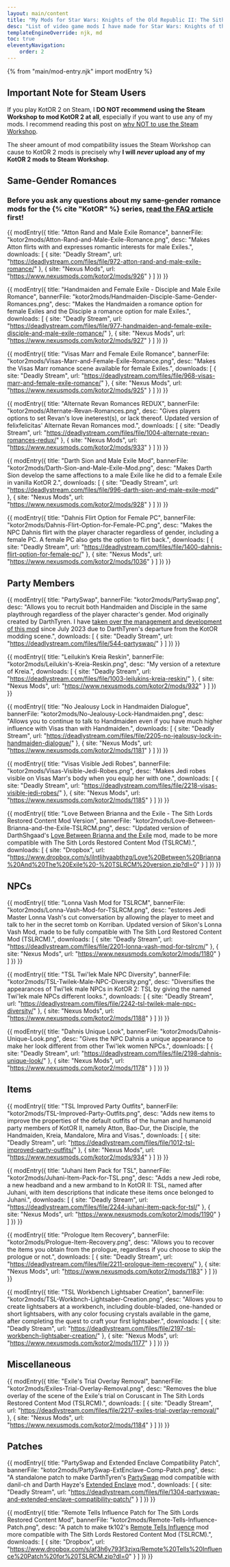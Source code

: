 ```yaml
---
layout: main/content
title: "My Mods for Star Wars: Knights of the Old Republic II: The Sith Lords"
desc: "List of video game mods I have made for Star Wars: Knights of the Old Republic II: The Sith Lords."
templateEngineOverride: njk, md
toc: true
eleventyNavigation:
    order: 2
---
```

{% from "main/mod-entry.njk" import modEntry %}

## Important Note for Steam Users

If you play KotOR 2 on Steam, I **DO NOT recommend using the Steam Workshop to mod KotOR 2 at all**, especially if you want to use any of my mods. I recommend reading this post on [why NOT to use the Steam Workshop](https://deadlystream.com/topic/7321-why-not-to-use-the-steam-workshop/).

The sheer amount of mod compatibility issues the Steam Workshop can cause to KotOR 2 mods is precisely why **I will *never* upload any of my KotOR 2 mods to Steam Workshop**.

## Same-Gender Romances

<h3 class="center-text" style="color: inherit;">Before you ask any questions about my same-gender romance mods for the {% cite "KotOR" %} series, <a href="/shrines/starwarskotor/articles/faq-same-gender-romance-mods">read the FAQ article</a> first!</h3>

{{ modEntry({
    title: "Atton Rand and Male Exile Romance",
    bannerFile: "kotor2mods/Atton-Rand-and-Male-Exile-Romance.png",
    desc: "Makes Atton flirts with and expresses romantic interests for male Exiles.",
    downloads: [
        {
            site: "Deadly Stream",
            url: "https://deadlystream.com/files/file/972-atton-rand-and-male-exile-romance/"
        },
        {
            site: "Nexus Mods",
            url: "https://www.nexusmods.com/kotor2/mods/926"
        }
    ]
}) }}

{{ modEntry({
    title: "Handmaiden and Female Exile - Disciple and Male Exile Romance",
    bannerFile: "kotor2mods/Handmaiden-Disciple-Same-Gender-Romances.png",
    desc: "Makes the Handmaiden a romance option for female Exiles and the Disciple a romance option for male Exiles.",
    downloads: [
        {
            site: "Deadly Stream",
            url: "https://deadlystream.com/files/file/977-handmaiden-and-female-exile-disciple-and-male-exile-romance/"
        },
        {
            site: "Nexus Mods",
            url: "https://www.nexusmods.com/kotor2/mods/927"
        }
    ]
}) }}

{{ modEntry({
    title: "Visas Marr and Female Exile Romance",
    bannerFile: "kotor2mods/Visas-Marr-and-Female-Exile-Romance.png",
    desc: "Makes the Visas Marr romance scene available for female Exiles.",
    downloads: [
        {
            site: "Deadly Stream",
            url: "https://deadlystream.com/files/file/968-visas-marr-and-female-exile-romance/"
        },
        {
            site: "Nexus Mods",
            url: "https://www.nexusmods.com/kotor2/mods/925"
        }
    ]
}) }}

{{ modEntry({
    title: "Alternate Revan Romances REDUX",
    bannerFile: "kotor2mods/Alternate-Revan-Romances.png",
    desc: "Gives players options to set Revan's love ineterest(s), or lack thereof. Updated version of felixfelicitas' Alternate Revan Romances mod.",
    downloads: [
        {
            site: "Deadly Stream",
            url: "https://deadlystream.com/files/file/1004-alternate-revan-romances-redux/"
        },
        {
            site: "Nexus Mods",
            url: "https://www.nexusmods.com/kotor2/mods/933"
        }
    ]
}) }}

{{ modEntry({
    title: "Darth Sion and Male Exile Mod",
    bannerFile: "kotor2mods/Darth-Sion-and-Male-Exile-Mod.png",
    desc: "Makes Darth Sion develop the same affections to a male Exile like he did to a female Exile in vanilla KotOR 2.",
    downloads: [
        {
            site: "Deadly Stream",
            url: "https://deadlystream.com/files/file/996-darth-sion-and-male-exile-mod/"
        },
        {
            site: "Nexus Mods",
            url: "https://www.nexusmods.com/kotor2/mods/928"
        }
    ]
}) }}

{{ modEntry({
    title: "Dahnis Flirt Option for Female PC",
    bannerFile: "kotor2mods/Dahnis-Flirt-Option-for-Female-PC.png",
    desc: "Makes the NPC Dahnis flirt with the player character regardless of gender, including a female PC. A female PC also gets the option to flirt back.",
    downloads: [
        {
            site: "Deadly Stream",
            url: "https://deadlystream.com/files/file/1400-dahnis-flirt-option-for-female-pc/"
        },
        {
            site: "Nexus Mods",
            url: "https://www.nexusmods.com/kotor2/mods/1036"
        }
    ]
}) }}

<h2>Party Members</h2>

{{ modEntry({
    title: "PartySwap",
    bannerFile: "kotor2mods/PartySwap.png",
    desc: "Allows you to recruit both Handmaiden and Disciple in the same playthrough regardless of the player character's gender. Mod originally created by DarthTyren. I have [taken over the management and development of this mod](/shrines/starwarskotor/articles/partyswap-management-takeover) since July 2023 due to DarthTyren's departure from the KotOR modding scene.",
    downloads: [
        {
            site: "Deadly Stream",
            url: "https://deadlystream.com/files/file/544-partyswap/"
        }
    ]
}) }}

{{ modEntry({
    title: "Leilukin’s Kreia Reskin",
    bannerFile: "kotor2mods/Leilukin's-Kreia-Reskin.png",
    desc: "My version of a retexture of Kreia.",
    downloads: [
        {
            site: "Deadly Stream",
            url: "https://deadlystream.com/files/file/1003-leilukins-kreia-reskin/"
        },
        {
            site: "Nexus Mods",
            url: "https://www.nexusmods.com/kotor2/mods/932"
        }
    ]
}) }}

{{ modEntry({
    title: "No Jealousy Lock in Handmaiden Dialogue",
    bannerFile: "kotor2mods/No-Jealousy-Lock-Handmaiden.png",
    desc: "Allows you to continue to talk to Handmaiden even if you have much higher influence with Visas than with Handmaiden.",
    downloads: [
        {
            site: "Deadly Stream",
            url: "https://deadlystream.com/files/file/2205-no-jealousy-lock-in-handmaiden-dialogue/"
        },
        {
            site: "Nexus Mods",
            url: "https://www.nexusmods.com/kotor2/mods/1181"
        }
    ]
}) }}

{{ modEntry({
    title: "Visas Visible Jedi Robes",
    bannerFile: "kotor2mods/Visas-Visible-Jedi-Robes.png",
    desc: "Makes Jedi robes visible on Visas Marr's body when you equip her with one.",
    downloads: [
        {
            site: "Deadly Stream",
            url: "https://deadlystream.com/files/file/2218-visas-visible-jedi-robes/"
        },
        {
            site: "Nexus Mods",
            url: "https://www.nexusmods.com/kotor2/mods/1185"
        }
    ]
}) }}

{{ modEntry({
    title: "Love Between Brianna and the Exile - The Sith Lords Restored Content Mod Version",
    bannerFile: "kotor2mods/Love-Between-Brianna-and-the-Exile-TSLRCM.png",
    desc: "Updated version of DarthShgaad's [Love Between Brianna and the Exile](https://www.gamefront.com/games/knights-of-the-old-republic-ii/file/love-between-brianna-and-the-exile) mod, made to be more compatible with The Sith Lords Restored Content Mod (TSLRCM).",
    downloads: [
        {
            site: "Dropbox",
            url: "https://www.dropbox.com/s/ilntlihyaabthzg/Love%20Between%20Brianna%20And%20The%20Exile%20-%20TSLRCM%20version.zip?dl=0"
        }
    ]
}) }}

## NPCs

{{ modEntry({
    title: "Lonna Vash Mod for TSLRCM",
    bannerFile: "kotor2mods/Lonna-Vash-Mod-for-TSLRCM.png",
    desc: "estores Jedi Master Lonna Vash's cut conversation by allowing the player to meet and talk to her in the secret tomb on Korriban. Updated version of Sikon's Lonna Vash Mod, made to be fully compatible with The Sith Lord Restored Content Mod (TSLRCM).",
    downloads: [
        {
            site: "Deadly Stream",
            url: "https://deadlystream.com/files/file/2201-lonna-vash-mod-for-tslrcm/"
        },
        {
            site: "Nexus Mods",
            url: "https://www.nexusmods.com/kotor2/mods/1180"
        }
    ]
}) }}

{{ modEntry({
    title: "TSL Twi'lek Male NPC Diversity",
    bannerFile: "kotor2mods/TSL-Twilek-Male-NPC-Diversity.png",
    desc: "Diversifies the appearances of Twi'lek male NPCs in KotOR 2: TSL by giving the named Twi'lek male NPCs different looks.",
    downloads: [
        {
            site: "Deadly Stream",
            url: "https://deadlystream.com/files/file/2242-tsl-twilek-male-npc-diversity/"
        },
        {
            site: "Nexus Mods",
            url: "https://www.nexusmods.com/kotor2/mods/1188"
        }
    ]
}) }}

{{ modEntry({
    title: "Dahnis Unique Look",
    bannerFile: "kotor2mods/Dahnis-Unique-Look.png",
    desc: "Gives the NPC Dahnis a unique appearance to make her look different from other Twi'lek women NPCs.",
    downloads: [
        {
            site: "Deadly Stream",
            url: "https://deadlystream.com/files/file/2198-dahnis-unique-look/"
        },
        {
            site: "Nexus Mods",
            url: "https://www.nexusmods.com/kotor2/mods/1178"
        }
    ]
}) }}

## Items

{{ modEntry({
    title: "TSL Improved Party Outfits",
    bannerFile: "kotor2mods/TSL-Improved-Party-Outfits.png",
    desc: "Adds new items to improve the properties of the default outfits of the human and humanoid party members of KotOR II, namely Atton, Bao-Dur, the Disciple, the Handmaiden, Kreia, Mandalore, Mira and Visas.",
    downloads: [
        {
            site: "Deadly Stream",
            url: "https://deadlystream.com/files/file/1012-tsl-improved-party-outfits/"
        },
        {
            site: "Nexus Mods",
            url: "https://www.nexusmods.com/kotor2/mods/934"
        }
    ]
}) }}

{{ modEntry({
    title: "Juhani Item Pack for TSL",
    bannerFile: "kotor2mods/Juhani-Item-Pack-for-TSL.png",
    desc: "Adds a new Jedi robe, a new headband and a new armband to In KotOR II: TSL, named after Juhani, with item descriptions that indicate these items once belonged to Juhani.",
    downloads: [
        {
            site: "Deadly Stream",
            url: "https://deadlystream.com/files/file/2244-juhani-item-pack-for-tsl/"
        },
        {
            site: "Nexus Mods",
            url: "https://www.nexusmods.com/kotor2/mods/1190"
        }
    ]
}) }}

{{ modEntry({
    title: "Prologue Item Recovery",
    bannerFile: "kotor2mods/Prologue-Item-Recovery.png",
    desc: "Allows you to recover the items you obtain from the prologue, regardless if you choose to skip the prologue or not.",
    downloads: [
        {
            site: "Deadly Stream",
            url: "https://deadlystream.com/files/file/2211-prologue-item-recovery/"
        },
        {
            site: "Nexus Mods",
            url: "https://www.nexusmods.com/kotor2/mods/1183"
        }
    ]
}) }}

{{ modEntry({
    title: "TSL Workbench Lightsaber Creation",
    bannerFile: "kotor2mods/TSL-Workbnch-Lightsaber-Creation.png",
    desc: "Allows you to create lightsabers at a workbench, including double-bladed, one-handed or short lightsabers, with any color focusing crystals available in the game, after completing the quest to craft your first lightsaber.",
    downloads: [
        {
            site: "Deadly Stream",
            url: "https://deadlystream.com/files/file/2197-tsl-workbench-lightsaber-creation/"
        },
        {
            site: "Nexus Mods",
            url: "https://www.nexusmods.com/kotor2/mods/1177"
        }
    ]
}) }}

## Miscellaneous

{{ modEntry({
    title: "Exile's Trial Overlay Removal",
    bannerFile: "kotor2mods/Exiles-Trial-Overlay-Removal.png",
    desc: "Removes the blue overlay of the scene of the Exile's trial on Coruscant in The Sith Lords Restored Content Mod (TSLRCM).",
    downloads: [
        {
            site: "Deadly Stream",
            url: "https://deadlystream.com/files/file/2217-exiles-trial-overlay-removal/"
        },
        {
            site: "Nexus Mods",
            url: "https://www.nexusmods.com/kotor2/mods/1184"
        }
    ]
}) }}

## Patches

{{ modEntry({
    title: "PartySwap and Extended Enclave Compatibility Patch",
    bannerFile: "kotor2mods/PartySwap-ExtEnclave-Comp-Patch.png",
    desc: "A standalone patch to make DarthTyren's [PartySwap](https://deadlystream.com/files/file/544-partyswap/) mod compatible with danil-ch and Darth Hayze's [Extended Enclave](https://deadlystream.com/files/file/428-extended-enclave-tslrcm-add-on/) mod.",
    downloads: [
        {
            site: "Deadly Stream",
            url: "https://deadlystream.com/files/file/1304-partyswap-and-extended-enclave-compatibility-patch/"
        }
    ]
}) }}

{{ modEntry({
    title: "Remote Tells Influence Patch for The Sith Lords Restored Content Mod",
    bannerFile: "kotor2mods/Remote-Tells-Influence-Patch.png",
    desc: "A patch to make tk102's [Remote Tells Influence](https://www.gamefront.com/games/knights-of-the-old-republic-ii/file/remote-tells-influence) mod more compatible with The Sith Lords Restored Content Mod (TSLRCM).",
    downloads: [
        {
            site: "Dropbox",
            url: "https://www.dropbox.com/s/af3h6y793f3zjxq/Remote%20Tells%20Influence%20Patch%20for%20TSLRCM.zip?dl=0"
        }
    ]
}) }}
